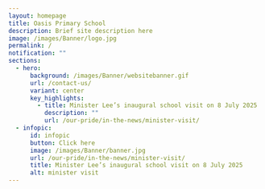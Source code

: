 ```yaml
---
layout: homepage
title: Oasis Primary School
description: Brief site description here
image: /images/Banner/logo.jpg
permalink: /
notification: ""
sections:
  - hero:
      background: /images/Banner/websitebanner.gif
      url: /contact-us/
      variant: center
      key_highlights:
        - title: Minister Lee’s inaugural school visit on 8 July 2025
          description: ""
          url: /our-pride/in-the-news/minister-visit/
  - infopic:
      id: infopic
      button: Click here
      image: /images/Banner/banner.jpg
      url: /our-pride/in-the-news/minister-visit/
      title: Minister Lee’s inaugural school visit on 8 July 2025
      alt: minister visit
---
```


